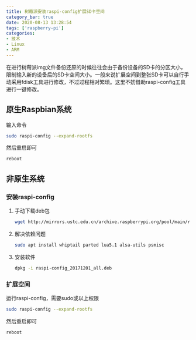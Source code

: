 ```yaml
---
title: 树莓派安装raspi-config扩展SD卡空间
category_bar: true
date: 2020-08-13 13:28:54
tags: ['raspberry-pi']
categories:
- 技术
- Linux
- ARM
---
```


在进行树莓派img文件备份还原的时候往往会由于备份设备的SD卡的分区大小，限制输入新的设备后的SD卡空间大小。一般来说扩展空间到整张SD卡可以自行手动采用fdisk工具进行修改，不过过程相对繁琐。这里不妨借助raspi-config工具进行一键修改。

## 原生Raspbian系统

输入命令

```bash
sudo raspi-config --expand-rootfs
```

然后重启即可

```bash
reboot
```

## 非原生系统

### 安装raspi-config

1. 手动下载deb包

   ```bash
   wget http://mirrors.ustc.edu.cn/archive.raspberrypi.org/pool/main/r/raspi-config/raspi-config_20171201_all.deb
   ```

2. 解决依赖问题

   ```bash
   sudo apt install whiptail parted lua5.1 alsa-utils psmisc
   ```

3. 安装软件

   ```bash
   dpkg -i raspi-config_20171201_all.deb
   ```

### 扩展空间

运行raspi-config，需要sudo或以上权限

```bash
sudo raspi-config --expand-rootfs
```

然后重启即可

```bash
reboot
```

